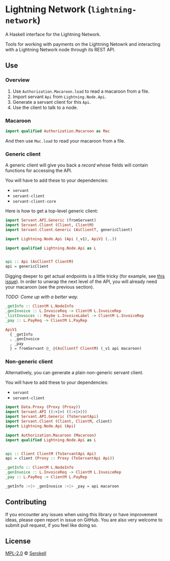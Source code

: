 # Lightning Network (`lightning-network`)

A Haskell interface for the Lightning Network.

Tools for working with payments on the Lightning Netowrk and interacting
with a Lightning Network node through its REST API.


## Use

### Overview

1. Use `Authorization.Macaroon.load` to read a macaroon from a file.
2. Import servant `Api` from `Lightning.Node.Api`.
3. Generate a servant client for this `Api`.
4. Use the client to talk to a node.

### Macaroon

```haskell
import qualified Authorization.Macaroon as Mac
```

And then use `Mac.load` to read your macaroon from a file.

### Generic client

A generic client will give you back a _record_ whose fields will contain
functions for accessing the API.

You will have to add these to your dependencies:

  - `servant`
  - `servant-client`
  - `servant-client-core`

Here is how to get a top-level generic client:

```haskell
import Servant.API.Generic (fromServant)
import Servant.Client (Client, ClientM)
import Servant.Client.Generic (AsClientT, genericClient)

import Lightning.Node.Api (Api (_v1), ApiV1 (..))

import qualified Lightning.Node.Api as L


api :: Api (AsClientT ClientM)
api = genericClient
```

Digging deeper to get actual endpoints is a little tricky (for example,
see [this issue](https://github.com/haskell-servant/servant/issues/1015)).
In order to unwrap the next level of the API, you will already need your
macaroon (see the previous section).

_TODO: Come up with a better way._

```haskell
_getInfo :: ClientM L.NodeInfo
_genInvoice :: L.InvoiceReq -> ClientM L.InvoiceRep
_listInvoices :: Maybe L.InvoiceLabel -> ClientM L.InvoiceRep
_pay :: L.PayReq -> ClientM L.PayRep

ApiV1
  { _getInfo
  , _genInvoice
  , _pay
  } = fromServant @_ @(AsClientT ClientM) (_v1 api macaroon)
```

### Non-generic client

Alternatively, you can generate a plain non-generic servant client.

You will have to add these to your dependencies:

  - `servant`
  - `servant-client`

```haskell
import Data.Proxy (Proxy (Proxy))
import Servant.API ((:<|>) ((:<|>)))
import Servant.API.Generic (ToServantApi)
import Servant.Client (Client, ClientM, client)
import Lightning.Node.Api (Api)

import Authorization.Macaroon (Macaroon)
import qualified Lightning.Node.Api as L


api :: Client ClientM (ToServantApi Api)
api = client (Proxy :: Proxy (ToServantApi Api))

_getInfo :: ClientM L.NodeInfo
_genInvoice :: L.InvoiceReq -> ClientM L.InvoiceRep
_pay :: L.PayReq -> ClientM L.PayRep

_getInfo :<|> _genInvoice :<|> _pay = api macaroon
```


## Contributing

If you encounter any issues when using this library or have improvement ideas,
please open report in issue on GitHub. You are also very welcome to submit
pull request, if you feel like doing so.


## License

[MPL-2.0] © [Serokell]

[MPL-2.0]: https://spdx.org/licenses/MPL-2.0.html
[Serokell]: https://serokell.io/

